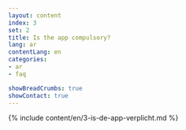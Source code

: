 ```yaml
---
layout: content
index: 3
set: 2
title: Is the app compulsory?
lang: ar
contentLang: en
categories:
- ar
- faq

showBreadCrumbs: true
showContact: true
---
```


{% include content/en/3-is-de-app-verplicht.md %}
